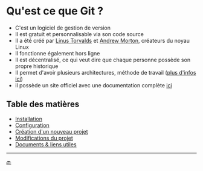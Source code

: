 # Qu'est ce que Git ?

- C'est un logiciel de gestion de version
- Il est gratuit et personnalisable via son code source
- Il a été créé par [Linus Torvalds](https://fr.wikipedia.org/wiki/Linus_Torvalds) et [Andrew Morton](https://fr.wikipedia.org/wiki/Andrew_Morton), créateurs du noyau Linux
- Il fonctionne également hors ligne
- Il est décentralisé, ce qui veut dire que chaque personne possède son propre historique
- Il permet d'avoir plusieurs architectures, méthode de travail ([plus d'infos ici](https://git-scm.com/about/distributed))
- il possède un site officiel avec une documentation complète [ici](https://git-scm.com/)


## Table des matières

- [Installation](installation.md)
- [Configuration](configuration.md)
- [Création d'un nouveau projet](projet.md)
- [Modifications du projet](modifications.md)
- [Documents & liens utiles](doc.md)



---

[:back:](../README.md)





